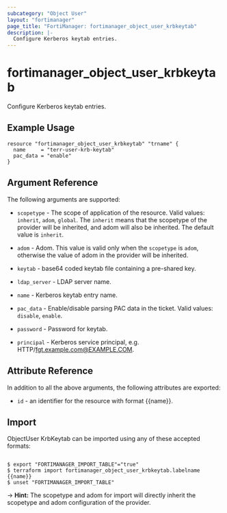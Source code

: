 ```yaml
---
subcategory: "Object User"
layout: "fortimanager"
page_title: "FortiManager: fortimanager_object_user_krbkeytab"
description: |-
  Configure Kerberos keytab entries.
---
```


# fortimanager_object_user_krbkeytab
Configure Kerberos keytab entries.

## Example Usage

```hcl
resource "fortimanager_object_user_krbkeytab" "trname" {
  name     = "terr-user-krb-keytab"
  pac_data = "enable"
}
```

## Argument Reference


The following arguments are supported:

* `scopetype` - The scope of application of the resource. Valid values: `inherit`, `adom`, `global`. The `inherit` means that the scopetype of the provider will be inherited, and adom will also be inherited. The default value is `inherit`.
* `adom` - Adom. This value is valid only when the `scopetype` is `adom`, otherwise the value of adom in the provider will be inherited.

* `keytab` - base64 coded keytab file containing a pre-shared key.
* `ldap_server` - LDAP server name.
* `name` - Kerberos keytab entry name.
* `pac_data` - Enable/disable parsing PAC data in the ticket. Valid values: `disable`, `enable`.

* `password` - Password for keytab.
* `principal` - Kerberos service principal, e.g. HTTP/fgt.example.com@EXAMPLE.COM.


## Attribute Reference

In addition to all the above arguments, the following attributes are exported:
* `id` - an identifier for the resource with format {{name}}.

## Import

ObjectUser KrbKeytab can be imported using any of these accepted formats:
```

$ export "FORTIMANAGER_IMPORT_TABLE"="true"
$ terraform import fortimanager_object_user_krbkeytab.labelname {{name}}
$ unset "FORTIMANAGER_IMPORT_TABLE"
```
-> **Hint:** The scopetype and adom for import will directly inherit the scopetype and adom configuration of the provider.
